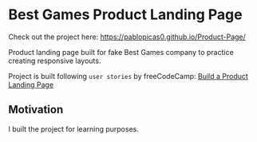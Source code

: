 # Best Games Product Landing Page

Check out the project here: https://pablopicas0.github.io/Product-Page/

Product landing page built for fake Best Games company to practice creating responsive layouts.

Project is built following `user stories` by freeCodeCamp: [Build a Product Landing Page](https://www.freecodecamp.org/learn/responsive-web-design/responsive-web-design-projects/build-a-technical-documentation-page)

## Motivation
I built the project for learning purposes.
